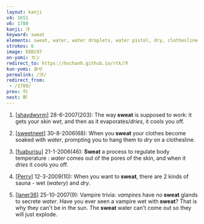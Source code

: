 ```yaml
---
layout: kanji
v4: 1651
v6: 1780
kanji: 汗
keyword: sweat
elements: sweat, water, water droplets, water pistol, dry, clothesline
strokes: 6
image: E6B197
on-yomi: カン
redirect_to: https://hochanh.github.io/rtk/汗
kun-yomi: あせ
permalink: /汗/
redirect_from:
 - /1780/
prev: 刊
next: 軒
---
```


1) [<a href="http://kanji.koohii.com/profile/shaydwyrm">shaydwyrm</a>] 28-6-2007(203): The way<strong> sweat</strong> is supposed to work: it gets your skin <em>wet</em>, and then as it evaporates/<em>dries</em>, it cools you off.

2) [<a href="http://kanji.koohii.com/profile/sweetneet">sweetneet</a>] 30-8-2006(68): When you<strong> sweat</strong> your clothes become soaked with <em>water</em>, prompting you to hang them to <em>dry</em> on a clothesline.

3) [<a href="http://kanji.koohii.com/profile/fuaburisu">fuaburisu</a>] 21-1-2006(46): <strong>Sweat</strong> a process to regulate body temperature : <em>water</em> comes out of the pores of the skin, and when it <em>dries</em> it cools you off.

4) [<a href="http://kanji.koohii.com/profile/Perry">Perry</a>] 12-3-2009(10): When you want to<strong> sweat</strong>, there are 2 kinds of sauna - wet (<em>watery</em>) and <em>dry</em>.

5) [<a href="http://kanji.koohii.com/profile/laner36">laner36</a>] 25-10-2007(9): Vampire trivia: <em>vampire</em>s have no<strong> sweat</strong> glands to secrete <em>water</em>. Have you ever seen a vampire wet with<strong> sweat</strong>? That is why they can&#039;t be in the sun. The<strong> sweat</strong> water can&#039;t come out so they will just explode.

